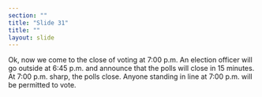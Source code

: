 ```yaml
---
section: ""
title: "Slide 31"
title: ""
layout: slide
---
```


Ok, now we come to the close of voting at 7:00 p.m. An election officer will go outside at 6:45 p.m. and announce that the polls will close in 15 minutes.  At 7:00 p.m. sharp, the polls close.  Anyone standing in line at 7:00 p.m. will be permitted to vote.


